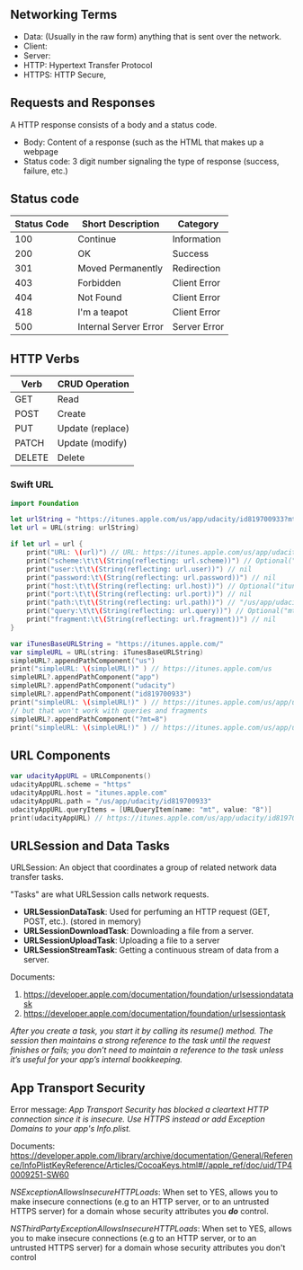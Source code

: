 ## Networking Terms
* Data: (Usually in the raw form) anything that is sent over the network.
* Client:
* Server:
* HTTP: Hypertext Transfer Protocol
* HTTPS: HTTP Secure,

## Requests and Responses
A HTTP response consists of a body and a status code.

* Body: Content of a response (such as the HTML that makes up a webpage
* Status code: 3 digit number signaling the type of response (success, failure, etc.)


## Status code

| **Status Code** | **Short Description** | **Category** |
|-----------------|-----------------------|--------------|
| 100             | Continue              | Information  |
| 200             | OK                    | Success      |
| 301             | Moved Permanently     | Redirection  |
| 403             | Forbidden             | Client Error |
| 404             | Not Found             | Client Error |
| 418             | I'm a teapot          | Client Error |
| 500             | Internal Server Error | Server Error |

## HTTP Verbs

| **Verb** | **CRUD Operation** |
|----------|--------------------|
| GET      | Read               |
| POST     | Create             |
| PUT      | Update (replace)   |
| PATCH    | Update (modify)    |
| DELETE   | Delete             |

### Swift URL

```swift
import Foundation

let urlString = "https://itunes.apple.com/us/app/udacity/id819700933?mt=8"
let url = URL(string: urlString)

if let url = url {
    print("URL: \(url)") // URL: https://itunes.apple.com/us/app/udacity/id819700933?mt=8
    print("scheme:\t\t\(String(reflecting: url.scheme))") // Optional("https")
    print("user:\t\t\(String(reflecting: url.user))") // nil
    print("password:\t\(String(reflecting: url.password))") // nil
    print("host:\t\t\(String(reflecting: url.host))") // Optional("itunes.apple.com")
    print("port:\t\t\(String(reflecting: url.port))") // nil
    print("path:\t\t\(String(reflecting: url.path))") // "/us/app/udacity/id819700933"
    print("query:\t\t\(String(reflecting: url.query))") // Optional("mt=8")
    print("fragment:\t\(String(reflecting: url.fragment))") // nil
}

var iTunesBaseURLString = "https://itunes.apple.com/"
var simpleURL = URL(string: iTunesBaseURLString)
simpleURL?.appendPathComponent("us")
print("simpleURL: \(simpleURL!)" ) // https://itunes.apple.com/us
simpleURL?.appendPathComponent("app")
simpleURL?.appendPathComponent("udacity")
simpleURL?.appendPathComponent("id819700933")
print("simpleURL: \(simpleURL!)" ) // https://itunes.apple.com/us/app/udacity/id819700933
// but that won't work with queries and fragments
simpleURL?.appendPathComponent("?mt=8")
print("simpleURL: \(simpleURL!)" ) // https://itunes.apple.com/us/app/udacity/id819700933/%3Fmt=8

```

## URL Components

```swift
var udacityAppURL = URLComponents()
udacityAppURL.scheme = "https"
udacityAppURL.host = "itunes.apple.com"
udacityAppURL.path = "/us/app/udacity/id819700933"
udacityAppURL.queryItems = [URLQueryItem(name: "mt", value: "8")]
print(udacityAppURL) // https://itunes.apple.com/us/app/udacity/id819700933?mt=8
```

## URLSession and Data Tasks

URLSession: An object that coordinates a group of related network data transfer tasks.

"Tasks" are what URLSession calls network requests.

* **URLSessionDataTask**: Used for perfuming an HTTP request (GET, POST, etc.). (stored in memory)
* **URLSessionDownloadTask**: Downloading a file from a server.
* **URLSessionUploadTask**: Uploading a file to a server
* **URLSessionStreamTask**: Getting a continuous stream of data from a server.

Documents:
1. https://developer.apple.com/documentation/foundation/urlsessiondatatask
2. https://developer.apple.com/documentation/foundation/urlsessiontask

*After you create a task, you start it by calling its resume() method. The session then maintains a strong reference to the task until the request finishes or fails; you don’t need to maintain a reference to the task unless it’s useful for your app’s internal bookkeeping.*

## App Transport Security
Error message: *App Transport Security has blocked a cleartext HTTP connection since it is insecure. Use HTTPS instead or add Exception Domains to your app's Info.plist.*

Documents: https://developer.apple.com/library/archive/documentation/General/Reference/InfoPlistKeyReference/Articles/CocoaKeys.html#//apple_ref/doc/uid/TP40009251-SW60

*NSExceptionAllowsInsecureHTTPLoads*: When set to YES, allows you to make insecure connections (e.g to an HTTP server, or to an untrusted HTTPS server) for a domain whose security attributes you ***do*** control.

*NSThirdPartyExceptionAllowsInsecureHTTPLoads*: When set to YES, allows you to make insecure connections (e.g to an HTTP server, or to an untrusted HTTPS server) for a domain whose security attributes you don't control